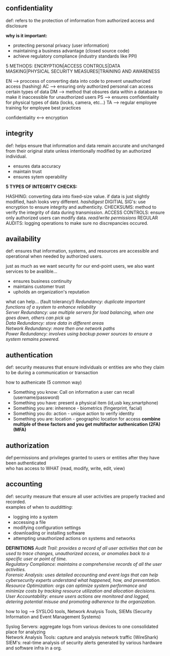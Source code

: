 ## confidentiality ##
def: refers to the protection of imformation from authorized access and disclosure

__why is it important:__
- protecting personal privacy (user information)
- maintaining a business advantage (closed source code)
- achieve regulatory compliance (industry standards like PPI)

5 METHODS:         ENCRYPTION|ACCESS CONTROLS|DATA MASKING|PHYSICAL SECURITY MEASURES|TRAINING AND AWARENESS <br>

EN --> proccess of converting data into code to prevent unauthorized access (hashing)
AC --> ensuring only authorized personal can access certain types of data
DM --> method that obsures data within a database to make it inaccessible for unauthorized users
PS --> ensures confidentiality for physical types of data (locks, camera, etc...)
TA --> regular employee training for employee best practices

confidentiality <--> encryption <br>

## integrity ## 

def: helps ensure that information and data remain accurate and unchanged from their original state unless intentionally modified by an authorized individual. <br>

- ensures data accuracy
- maintain trust
- ensures sytem operability

__5 TYPES OF INTEGRITY CHECKS:__

HASHING: converting data into fixed-size value. if data is just slightly modified, hash looks very different.
*hashdigest*
DIGITIAL SIG's: use encryption to ensure integrity and authenticity.
CHECKSUMS: method to verify the integrity of data during transmission.
ACCESS CONTROLS: ensure only authorized users can modify data. 
*read/write permissions*
REGULAR AUDITS: logging operations to make sure no discrepancies occured.

## availability ##
def: ensures that information, systems, and resources are accessible and operational when needed by authorized users.

just as much as we want security for our end-point users, we also want services to be availible...<br>
- ensures business continuity
- maintains customer trust
- upholds an organization's reputation

what can help... (fault tolerancy!)
_Redundancy: duplicate important functions of a system to enhance reliability_ <br>
_Server Redundancy: use multiple servers for load balancing, when one goes down, others can pick up_ <br>
_Data Redundancy: store data in different areas_ <br>
_Network Redundancy: more then one network paths_ <br>
_Power Redundancy: involves using backup power sources to ensure a system remains powered._ <br>

## authentication ##
def: security measures that ensure individuals or entities are who they claim to be during a communication or transaction

how to authenicate (5 common way)
- Something you know: Call on information a user can recall (username/password)
- Something you have: present a physical item (id,usb key,smartphone)
- Something you are: inherence - biometrics (fingerprint, facial)
- Something you do: action - unique action to verify identity
- Something you are: location - geographic location for access
__combine multiple of these factors and you get multifactor authenication (2FA)(MFA)__

## authorization ## 
def:permissions and privileges granted to users or entities after they have been authenticated <br>
who has access to WHAT   (read, modify, write, edit, view)

## accounting ##
def: security measure that ensure all user activities are properly tracked and recorded. <br>
examples of when to *audditting*:
- logging into a system
- accessing a file
- modifying configuration settings 
- downloading or installing software
- attempting unauthorized actions on systems and networks

__DEFINITIONS__
*Audit Trail: provides a record of all user activities that can be used to trace changes, unauthorized access, or anomalies back to a specific user or point of time.*<br>
*Regulatory Compliance: maintains a comprehensive records of all the user activities.*<br>
*Forensic Analysis: uses detailed accounting and event logs that can help cybersecurity experts understand what happened, how, and preventation.*<br>
*Resource Optimization: orgs can optimize system performance and minimize costs by tracking resource utilization and allocation decisions.*<br>
*User Accountability: ensure users actions are monitored and logged, detering potential misuse and promoting adherence to the organization.*<br>

how to log -->   SYSLOG tools, Network Analysis Tools, SIEMs (Security Information and Event Management Systems)<br>

Syslog Servers: aggregate logs from various devices to one consolidated place for analyzing <br>
Network Analysis Tools: capture and analysis network traffic (WireShark) <br>
SIEM's: real-time analysis of security alerts generated by various hardware and software infra in a org. <br>